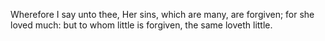 Wherefore I say unto thee, Her sins, which are many, are forgiven; for she loved much: but to whom little is forgiven, the same loveth little.
